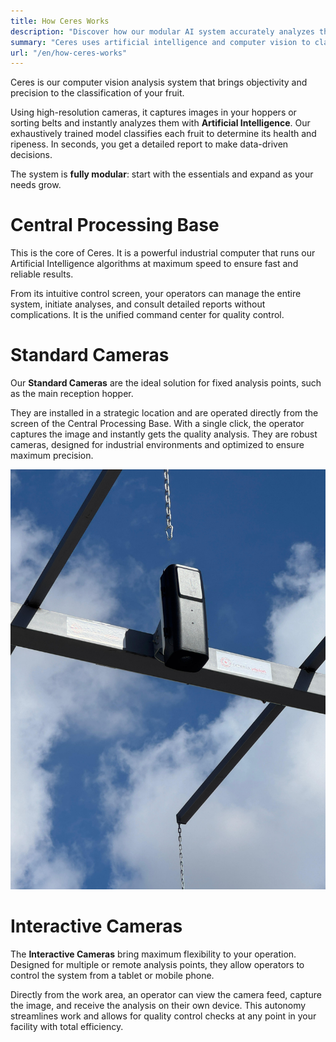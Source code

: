 ```yaml
---
title: How Ceres Works
description: "Discover how our modular AI system accurately analyzes the condition of your fruit, optimizing quality from the moment of reception."
summary: "Ceres uses artificial intelligence and computer vision to classify the health and ripeness of grapes, olives, and other fruits, in an objective and automated way."
url: "/en/how-ceres-works"
---
```

Ceres is our computer vision analysis system that brings objectivity and precision to the classification of your fruit.

Using high-resolution cameras, it captures images in your hoppers or sorting belts and instantly analyzes them with **Artificial Intelligence**. Our exhaustively trained model classifies each fruit to determine its health and ripeness. In seconds, you get a detailed report to make data-driven decisions.

The system is **fully modular**: start with the essentials and expand as your needs grow.

# Central Processing Base

This is the core of Ceres. It is a powerful industrial computer that runs our Artificial Intelligence algorithms at maximum speed to ensure fast and reliable results.

From its intuitive control screen, your operators can manage the entire system, initiate analyses, and consult detailed reports without complications. It is the unified command center for quality control.

# Standard Cameras

Our **Standard Cameras** are the ideal solution for fixed analysis points, such as the main reception hopper.

They are installed in a strategic location and are operated directly from the screen of the Central Processing Base. With a single click, the operator captures the image and instantly gets the quality analysis. They are robust cameras, designed for industrial environments and optimized to ensure maximum precision.

![alt text](camara1.jpg)

# Interactive Cameras

The **Interactive Cameras** bring maximum flexibility to your operation. Designed for multiple or remote analysis points, they allow operators to control the system from a tablet or mobile phone.

Directly from the work area, an operator can view the camera feed, capture the image, and receive the analysis on their own device. This autonomy streamlines work and allows for quality control checks at any point in your facility with total efficiency.